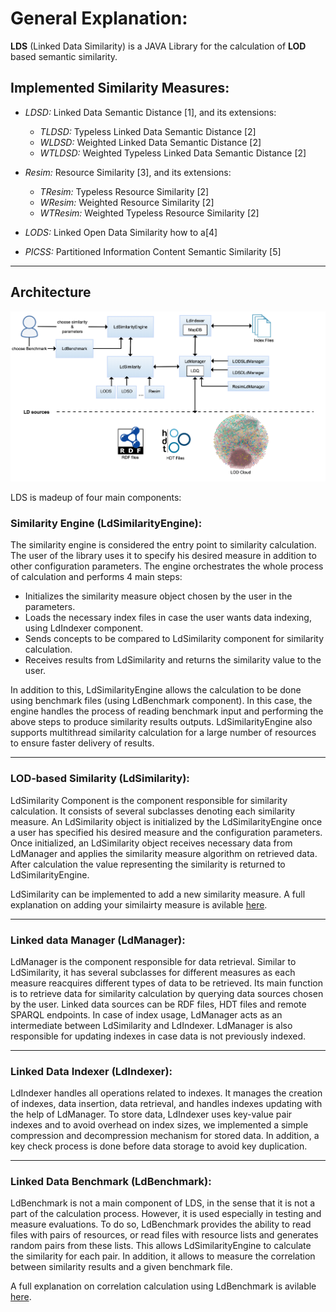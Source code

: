 
# General Explanation:
**LDS** (Linked Data Similarity) is a JAVA Library for the calculation of **LOD** based semantic similarity.

## Implemented Similarity Measures:
* *LDSD:* Linked Data Semantic Distance [1], and its extensions:
   * *TLDSD:* Typeless Linked Data Semantic Distance [2]
   * *WLDSD:* Weighted Linked Data Semantic Distance [2]
   * *WTLDSD:* Weighted Typeless Linked Data Semantic Distance [2]

* *Resim:* Resource Similarity [3], and its extensions:
  * *TResim:* Typeless Resource Similarity [2]
  * *WResim:* Weighted Resource Similarity [2]
  * *WTResim:* Weighted Typeless Resource Similarity [2]

* *LODS:* Linked Open Data Similarity how to a[4]

* *PICSS:* Partitioned Information Content Semantic Similarity [5]

- - -

## Architecture
![LDS Architecture](./img/lds_arch.png)

LDS is madeup of four main components:

### **Similarity Engine (LdSimilarityEngine):**
The similarity engine is considered the entry point to similarity calculation. The user of the library uses it to specify his desired measure in addition to other configuration parameters. 
The engine orchestrates the whole process of calculation and performs 4 main steps:
* Initializes the similarity measure object chosen by the user in the parameters. <br>
* Loads the necessary index files in case the user wants data indexing, using LdIndexer component. <br>
* Sends concepts to be compared to LdSimilarity component for similarity calculation. <br>
* Receives results from LdSimilarity and returns the similarity value to the user.

In addition to this, LdSimilarityEngine allows the calculation to be done using benchmark files (using LdBenchmark component). In this case, the engine handles the process of reading benchmark input and performing the above steps to produce similarity results outputs. LdSimilarityEngine also supports multithread similarity calculation for a large number of resources to ensure faster delivery of results.

- - -

### **LOD-based Similarity (LdSimilarity):**
LdSimilarity Component is the component responsible for similarity calculation. It consists of several subclasses denoting each similarity measure. An LdSimilarity object is initialized by the LdSimilarityEngine once a user has specified his desired measure and the configuration parameters.
Once initialized, an LdSimilarity object receives necessary data from LdManager and applies the similarity measure algorithm on retrieved data. After calculation the value representing the similarity is returned to LdSimilarityEngine.

LdSimilarity can be implemented to add a new similarity measure. A full explanation on adding your similairty measure is avilable [here](./Adding_Your_Measure.md).


- - -

### **Linked data Manager (LdManager):**
LdManager is the component responsible for data retrieval. Similar to LdSimilarity, it has several subclasses for different measures as each measure reacquires different types of data to be retrieved. Its main function is to retrieve data for similarity calculation by querying data sources chosen by the user. Linked data sources can be RDF files, HDT files and remote SPARQL endpoints. In case of index usage, LdManager acts as an intermediate between LdSimilarity and LdIndexer. LdManager is also responsible for updating indexes in case data is not previously indexed.

- - -

### **Linked Data Indexer (LdIndexer):**
LdIndexer handles all operations related to indexes. It manages the creation of indexes, data insertion, data retrieval, and handles indexes updating with the help of LdManager. To store data, LdIndexer uses key-value pair indexes and to avoid overhead on index sizes, we implemented a simple compression and decompression mechanism for stored data. In addition, a key check process is done before data storage to avoid key duplication.

- - -

### **Linked Data Benchmark (LdBenchmark):**
LdBenchmark is not a main component of LDS, in the sense that it is not a part of the calculation process. However, it is used especially in testing and measure evaluations. To do so, LdBenchmark provides the ability to read files with pairs of resources, or read files with resource lists and generates random pairs from these lists. This allows LdSimilarityEngine to calculate the similarity for each pair. In addition, it allows to measure the correlation between similarity results and a given benchmark file. 

A full explanation on correlation calculation using LdBenchmark is avilable [here](./Calculationg_Correlation_Using_LdBenchmark.md).

<!-- - - -

 ## **References:**
[1] Passant, Alexandre. “Measuring Semantic Distance on Linking Data and Using it for Resources Recommendations.” AAAI Spring Symposium: Linked Data Meets Artificial Intelligence (2010).

[2] Alfarhood, Sultan. “Exploiting Semantic Distance in Linked Open Data for Recommendation.” (2017).

[3] Piao, Guangyuan and John G. Breslin. “Measuring semantic distance for linked open data-enabled recommender systems.” SAC '16 (2016).

[4] Cheniki, Nasredine, Abdelkader Belkhir, Yacine Sam and Nizar Messai. “LODS: A Linked Open Data Based Similarity Measure.” 2016 IEEE 25th International Conference on Enabling Technologies: Infrastructure for Collaborative Enterprises (WETICE) (2016): 229-234.

[5] Meymandpour, Rouzbeh, and Davis, J. G. “A semantic similarity measure for linked data: An information content-based approach.” Knowledge-Based Systems, 109, 276–293. https://doi.org/10.1016/j.knosys.2016.07.012 (2016). -->

